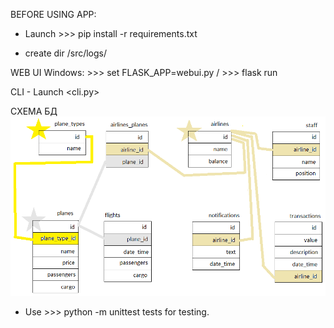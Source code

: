 BEFORE USING APP:

- Launch >>> pip install -r requirements.txt

- create dir /src/logs/

WEB UI Windows: >>> set FLASK_APP=webui.py /  >>> flask run

CLI - Launch <cli.py>

СХЕМА БД
![Иллюстрация БД](https://github.com/russtanevich/pyair/blob/master/db_scheme.png)


- Use >>> python -m unittest tests for testing.
